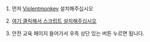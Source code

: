 1. 먼저 [Violentmonkey](https://chrome.google.com/webstore/detail/violentmonkey/jinjaccalgkegednnccohejagnlnfdag) 설치해주십시오

2. [여기 클릭해서 스크립트 설치해주십시오](https://github.com/EdisonJwa/safety-education-skip/raw/main/safety-skip.user.js)
 
3. 안전 교육 페이지 들어가서 우측 상단 있는 버튼 누르면 됩니다.